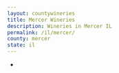 ```yaml
---
layout: countywineries
title: Mercer Wineries
description: Wineries in Mercer IL
permalink: /il/mercer/
county: mercer
state: il
---
```

-

